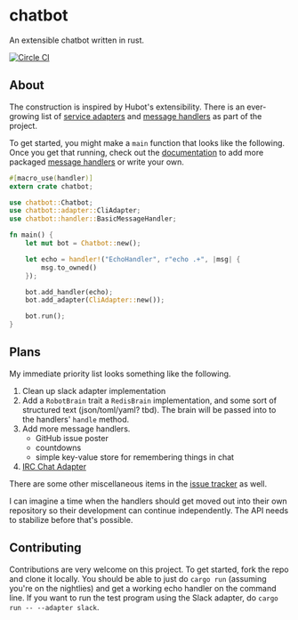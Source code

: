 chatbot
=======

An extensible chatbot written in rust.

[![Circle CI](https://circleci.com/gh/jwilm/chatbot.svg?style=svg)](https://circleci.com/gh/jwilm/chatbot)

## About

The construction is inspired by Hubot's extensibility. There is an ever-growing
list of [service adapters][] and [message handlers][] as part of the project.

To get started, you might make a `main` function that looks like the following.
Once you get that running, check out the [documentation][] to add more packaged
[message handlers][] or write your own.

```rust
#[macro_use(handler)]
extern crate chatbot;

use chatbot::Chatbot;
use chatbot::adapter::CliAdapter;
use chatbot::handler::BasicMessageHandler;

fn main() {
    let mut bot = Chatbot::new();

    let echo = handler!("EchoHandler", r"echo .+", |msg| {
        msg.to_owned()
    });

    bot.add_handler(echo);
    bot.add_adapter(CliAdapter::new());

    bot.run();
}
```

## Plans

My immediate priority list looks something like the following.

1. Clean up slack adapter implementation
2. Add a `RobotBrain` trait a `RedisBrain` implementation, and some sort of
   structured text (json/toml/yaml? tbd). The brain will be passed into to the
   handlers' `handle` method.
3. Add more message handlers.
    - GitHub issue poster
    - countdowns
    - simple key-value store for remembering things in chat
4. [IRC Chat Adapter](https://github.com/jwilm/chatbot/issues/1)

There are some other miscellaneous items in the [issue tracker][] as well.

I can imagine a time when the handlers should get moved out into their own
repository so their development can continue independently. The API needs to
stabilize before that's possible.

## Contributing

Contributions are very welcome on this project. To get started, fork the repo
and clone it locally. You should be able to just do `cargo run` (assuming you're
on the nightlies) and get a working echo handler on the command line. If you
want to run the test program using the Slack adapter, do
`cargo run -- --adapter slack`.

[service adapters]: http://chatbot.rs/chatbot/adapter/trait.ChatAdapter.html#implementors
[message handlers]: http://chatbot.rs/chatbot/handler/trait.MessageHandler.html#implementors
[documentation]: http://chatbot.rs/chatbot/
[issue tracker]: https://github.com/jwilm/chatbot/issues
[mio]: https://github.com/carllerche/mio
